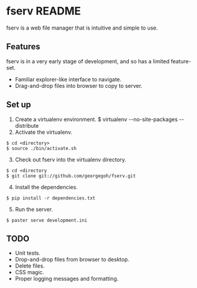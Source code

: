fserv README
============

fserv is a web file manager that is intuitive and simple to use.

Features
--------
fserv is in a very early stage of development, and so has a
limited feature-set.

*   Familiar explorer-like interface to navigate.
*	Drag-and-drop files into browser to copy to server.

Set up
------
1.  Create a virtualenv environment.
    $ virtualenv --no-site-packages --distribute <directory>
2.  Activate the virtualenv.
```
$ cd <directory>
$ source ./bin/activate.sh
```
3.  Check out fserv into the virtualenv directory.
```
$ cd <directory
$ git clone git://github.com/georgegoh/fserv.git
```
4.  Install the dependencies.
```
$ pip install -r dependencies.txt
```
5.  Run the server.
```
$ paster serve development.ini
```

TODO
----
*   Unit tests.
*   Drop-and-drop files from browser to desktop.
*   Delete files.
*   CSS magic.
*   Proper logging messages and formatting.
